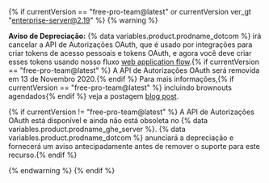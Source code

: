 {% if currentVersion == "free-pro-team@latest" or currentVersion ver_gt "enterprise-server@2.19" %}
{% warning %}

**Aviso de Depreciação:** {% data variables.product.prodname_dotcom %} irá cancelar a API de Autorizações OAuth, que é usado por integrações para criar tokens de acesso pessoais e tokens OAuth, e agora você deve criar esses tokens usando nosso fluxo [web application flow](/apps/building-oauth-apps/authorizing-oauth-apps/#web-application-flow).{% if currentVersion == "free-pro-team@latest" %} A API de Autorizações OAuth será removida em 13 de Novembro 2020.{% endif %} Para mais informações,{% if currentVersion == "free-pro-team@latest" %} incluindo brownouts agendados{% endif %} veja a postagem [blog post](https://developer.github.com/changes/2020-02-14-deprecating-oauth-auth-endpoint/).

{% if currentVersion != "free-pro-team@latest" %} A API de Autorizações OAuth está disponível e ainda não está obsoleta no {% data variables.product.prodname_ghe_server %}. {% data variables.product.prodname_dotcom %} anunciará a depreciação e fornecerá um aviso antecipadamente antes de remover o suporte para este recurso.{% endif %}

{% endwarning %}
{% endif %}
